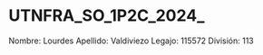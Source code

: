 # UTNFRA_SO_1P2C_2024_<tu-apellido>
Nombre: Lourdes
Apellido: Valdiviezo
Legajo: 115572
División: 113
